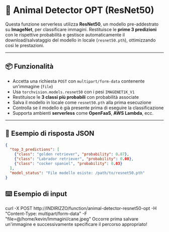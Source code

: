 # 🐾 Animal Detector OPT (ResNet50)

Questa funzione serverless utilizza **ResNet50**, un modello pre-addestrato su **ImageNet**, per classificare immagini. Restituisce le **prime 3 predizioni** con le rispettive probabilità e gestisce automaticamente il download/salvataggio del modello in locale (`resnet50.pth`), ottimizzando così le prestazioni.

---

## 📦 Funzionalità

- Accetta una richiesta `POST` con `multipart/form-data` contenente un'immagine (`file`)
- Usa `torchvision.models.resnet50` con i pesi `IMAGENET1K_V1`
- Restituisce le **3 classi più probabili** con probabilità associate
- Salva il modello in locale come `resnet50.pth` alla prima esecuzione
- Controlla se il modello è già presente prima di eseguire la classificazione
- Supporta ambienti **serverless** come **OpenFaaS**, **AWS Lambda**, ecc.

---

## 🧠 Esempio di risposta JSON

```json
{
  "top_3_predictions": [
    {"class": "golden retriever", "probability": 0.87},
    {"class": "Labrador retriever", "probability": 0.08},
    {"class": "cocker spaniel", "probability": 0.03}
  ],
  "model_status": "File modello esiste: /path/to/resnet50.pth"
}

```

## ⌨️​ Esempio di input

curl -X POST http://INDIRIZZO/function/animal-detector-resnet50-opt  -H "Content-Type: multipart/form-data"   -F "file=@/home/kevin/Immagini/cane.jpeg"
Occorre prima salvare un'immagine e successivamente specificare il percorso appropriato!
